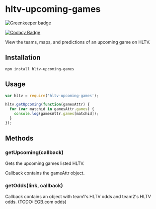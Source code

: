 # hltv-upcoming-games

[![Greenkeeper badge](https://badges.greenkeeper.io/andrewda/hltv-upcoming-games.svg)](https://greenkeeper.io/)

[![Codacy Badge](https://api.codacy.com/project/badge/grade/610d0b74f0854e29ab8aeed770cd461d)](https://www.codacy.com/app/dassonville-andrew/hltv-upcoming-games)

View the teams, maps, and predictions of an upcoming game on HLTV.

## Installation
`npm install hltv-upcoming-games`

## Usage
```js
var hltv = require('hltv-upcoming-games');

hltv.getUpcoming(function(gamesAttr) {
  for (var matchid in gamesAttr.games) {
    console.log(gamesAttr.games[matchid]);
  }
});
```

## Methods
### getUpcoming(callback)
Gets the upcoming games listed HLTV.

Callback contains the gameAttr object.

### getOdds(link, callback)
Callback contains an object with team1's HLTV odds and team2's HLTV odds. (TODO: EGB.com odds)
